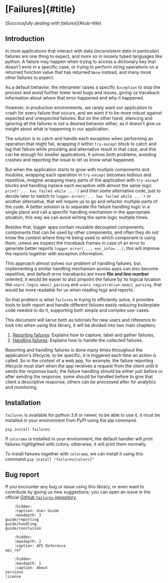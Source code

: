# [Failures]{#title}
[_Successfully dealing with failures_]{#sub-title}

## Introduction
In most applications that interact with data (_inconsistent data in particular_) failures are one thing to expect,
and more so in loosely typed languages like python.
A failure may happen when trying to access a dictionary key that doesn't exist in a specific case, 
or trying to perform string operations on a returned function value that has returned ``None`` instead,
and many more other failures to expect.

As a default behavior, the interpreter raises a specific ``Exception`` to stop the process and avoid further lower level
bugs and issues, giving us traceback information about where that error happened and why it happened.

However, in production environments, we rarely want our application to crash for every failure that occurs, 
and we want it to be more robust against expected and unexpected failures.
But on the other hand, silencing and ignoring all the failures is not a desired behavior either, 
as it doesn't give us insight about what is happening in our application.

The solution is to catch and handle each exception when performing an operation that might fail,
wrapping it within ``try-except`` block to catch and log that failure while providing and alternative result 
in that case, and this can be enough for smaller applications.
It solves both problems; avoiding crashes and reporting the issue to let us know what happened.

But when the application starts to grow with multiple components and modules, wrapping each operation in ``try-except`` 
becomes tedious and repetitive, imagine wrapping many parts of the application with ``try-except`` blocks and
handling inplace each exception with almost the same logic ``print('... has failed while ...')`` and then some
alternative code, just to decide later to switch to ``logger.error('... has failed while ...')`` or another alternative,
that will require us to go and refactor multiple parts of the code.
A better solution is to separate the failure handling logic in a single place and call a specific
handling mechanism in the appropriate situation, this way we can avoid writing the same logic multiple times.

Besides that, bigger apps contain reusable decoupled components, components that can be used by other components,
and often they do not know the context where they're being used or which component is using them,
unless we inspect the traceback frames in case of an error to generate better reports ``logger.error(..., exc_info=...)``,
this will improve the reports together with exception information.

This approach almost solves our problem of handling failures, but implementing a similar handling mechanism
across apps can also become repetitive, and default error tracebacks are more **file and line number** oriented,
it would be easier to also pinpoint the failure by its logical location like ``users.login.email_parsing``
and ``users.registration.email_parsing``, that would be more readable for us when reading logs and reports.

So that problem is what ``failures`` is trying to efficiently solve, it provides tools to both report and handle
different failures easily reducing boilerplate code needed to do it, supporting both simple and complex use-cases.

This document will serve both as tutorials for new users and reference to look into when using this library, 
it will be divided into two main chapters;

1. [Reporting failures](#reporting): Explains how to capture, label and gather failures,
2. [Handling failures](#handling): Explains how to handle the collected failures. 

Reporting and handling failures is done many times throughout the application's lifecycle, to be specific; 
it is triggered each time an action is called.
So in the context of a web app, for example, the failure reporting lifecycle must start when the app receives a request
from the client until it sends the response back; the failure handling should be either just before or after sending 
the response, some should be handled before to give that client a descriptive response, others
can be processed after for analytics and monitoring.

## Installation
``failures`` is available for python 3.8 or newer, to be able to use it, 
it must be installed in your environment from PyPI using the pip command.

````shell
pip install failures
````

If ``colorama`` is installed in your environment, the default handler will print failures highlighted with colors; 
otherwise, it will print them normally.

To install failures together with ``colorama``, we can install it using this command ``pip install "failures[colors]"``

## Bug report
If you encounter any bug or issue using this library, or even want to contribute by giving us new suggestions;
you can open an issue in the official [GitHub ``failures`` repository](https://github.com/mediadnan/Failures/issues). 

````{toctree}
    :hidden:
    :caption: User Guide
    :maxdepth: 3
guide/reporting
guide/handling
guide/conclusion
````
````{toctree}
    :hidden:
    :maxdepth: 2
    :caption: API Reference
api_ref
````
````{toctree}
    :hidden:
    :maxdepth: 1
    :caption: About
versions
license
````
